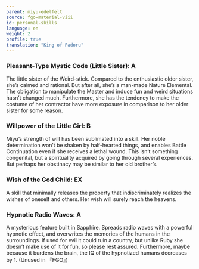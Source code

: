 ```yaml
---
parent: miyu-edelfelt
source: fgo-material-viii
id: personal-skills
language: en
weight: 2
profile: true
translation: "King of Padoru"
---
```


### Pleasant-Type Mystic Code (Little Sister): A

The little sister of the Weird-stick.
Compared to the enthusiastic older sister, she’s calmed and rational.
But after all, she’s a man-made Nature Elemental.
The obligation to manipulate the Master and induce fun and weird situations hasn’t changed much.
Furthermore, she has the tendency to make the costume of her contractor have more exposure in comparison to her older sister for some reason.

### Willpower of the Little Girl: B

Miyu’s strength of will has been sublimated into a skill.
Her noble determination won’t be shaken by half-hearted things, and enables Battle Continuation even if she receives a lethal wound.
This isn’t something congenital, but a spirituality acquired by going through several experiences.
But perhaps her obstinacy may be similar to her old brother’s.

### Wish of the God Child: EX

A skill that minimally releases the property that indiscriminately realizes the wishes of oneself and others.
Her wish will surely reach the heavens.

### Hypnotic Radio Waves: A

A mysterious feature built in Sapphire.
Spreads radio waves with a powerful hypnotic effect, and overwrites the memories of the humans in the surroundings.
If used for evil it could ruin a country, but unlike Ruby she doesn’t make use of it for fun, so please rest assured.
Furthermore, maybe because it burdens the brain, the IQ of the hypnotized humans decreases by 1.
(Unused in 『FGO』)
